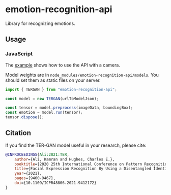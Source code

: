 # emotion-recognition-api

Library for recognizing emotions.

## Usage

### JavaScript

The [example](https://github.com/inventshah/emotion-recognition-api/tree/main/example) shows how to use the API with a camera.

Model weights are in `node_modules/emotion-recognition-api/models`. You should set them as static files on your server.

```js
import { TERGAN } from "emotion-recognition-api";

const model = new TERGAN(urlToModelJson);

const tensor = model.preprocess(imageData, boundingBox);
const emotion = model.run(tensor);
tensor.dispose();
```

## Citation

If you find the TER-GAN model useful in your research, please cite:

```bibtex
@INPROCEEDINGS{Ali:2021:TER,
	author={Ali, Kamran and Hughes, Charles E.},
	booktitle={2020 25th International Conference on Pattern Recognition (ICPR)},
	title={Facial Expression Recognition By Using a Disentangled Identity-Invariant Expression Representation},
	year={2021},
	pages={9460-9467},
	doi={10.1109/ICPR48806.2021.9412172}
}
```
